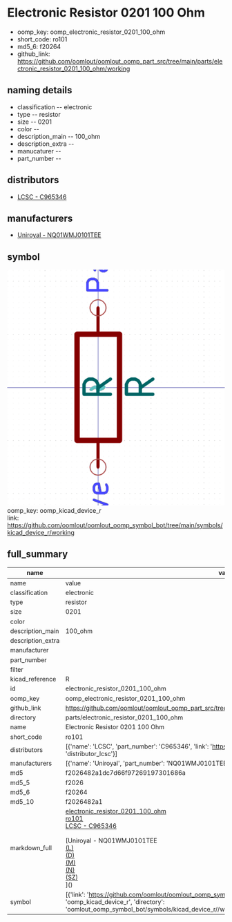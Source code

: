 # Electronic Resistor 0201 100 Ohm

  
* oomp_key: oomp_electronic_resistor_0201_100_ohm 
* short_code: ro101
* md5_6: f20264  
* github_link: https://github.com/oomlout/oomlout_oomp_part_src/tree/main/parts/electronic_resistor_0201_100_ohm/working  
## naming details
* classification -- electronic
* type -- resistor
* size -- 0201
* color -- 
* description_main -- 100_ohm
* description_extra -- 
* manucaturer -- 
* part_number -- 

## distributors
* [LCSC - C965346](https://lcsc.com/product-detail/C965346.html)  

## manufacturers
* [Uniroyal - NQ01WMJ0101TEE]()  

## symbol

![](symbol/0/working/working_600.png)  
oomp_key: oomp_kicad_device_r  
link: https://github.com/oomlout/oomlout_oomp_symbol_bot/tree/main/symbols/kicad_device_r/working  


## full_summary
| name | value | 
| --- | --- | 
| name | value | 
| classification | electronic | 
| type | resistor | 
| size | 0201 | 
| color |  | 
| description_main | 100_ohm | 
| description_extra |  | 
| manufacturer |  | 
| part_number |  | 
| filter |  | 
| kicad_reference | R | 
| id | electronic_resistor_0201_100_ohm | 
| oomp_key | oomp_electronic_resistor_0201_100_ohm | 
| github_link | https://github.com/oomlout/oomlout_oomp_part_src/tree/main/parts/electronic_resistor_0201_100_ohm/working | 
| directory | parts/electronic_resistor_0201_100_ohm | 
| name | Electronic Resistor 0201 100 Ohm | 
| short_code | ro101 | 
| distributors | [{'name': 'LCSC', 'part_number': 'C965346', 'link': 'https://lcsc.com/product-detail/C965346.html', 'id': 'distributor_lcsc'}] | 
| manufacturers | [{'name': 'Uniroyal', 'part_number': 'NQ01WMJ0101TEE', 'link': '', 'id': 'manufacturer_uniroyal'}] | 
| md5 | f2026482a1dc7d66f97269197301686a | 
| md5_5 | f2026 | 
| md5_6 | f20264 | 
| md5_10 | f2026482a1 | 
| markdown_full | [electronic_resistor_0201_100_ohm](https://github.com/oomlout/oomlout_oomp_part_src/tree/main/parts/electronic_resistor_0201_100_ohm/working)<br>[ro101](https://github.com/oomlout/oomlout_oomp_part_src/tree/main/parts/electronic_resistor_0201_100_ohm/working)<br>[LCSC - C965346<br>](https://lcsc.com/product-detail/C965346.html)<br>[Uniroyal - NQ01WMJ0101TEE<br>[(L)<br>](https://www.lcsc.com/search?q=NQ01WMJ0101TEE)[(D)<br>](https://www.digikey.com/en/products?,keywords=NQ01WMJ0101TEE)[(M)<br>](https://www.mouser.com/Search/Refine?Keyword=NQ01WMJ0101TEE)[(N)<br>](https://www.newark.com/search?st=NQ01WMJ0101TEE)[(SZ)<br>](https://so.szlcsc.com/global.html?k=NQ01WMJ0101TEE)]() | 
| symbol | [{'link': 'https://github.com/oomlout/oomlout_oomp_symbol_bot/tree/main/symbols/kicad_device_r', 'oomp_key': 'oomp_kicad_device_r', 'directory': 'oomlout_oomp_symbol_bot/symbols/kicad_device_r//working/working.kicad_sym'}] | 
